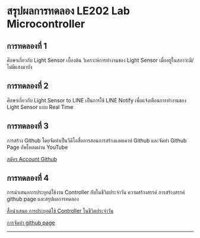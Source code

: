 # สรุปผลการทดลอง LE202 Lab Microcontroller

## การทดลองที่ 1
ศึกษาเกี่ยวกับ Light Sensor เบื้องต้น วิเคราะห์การทำงานของ Light Sensor เมื่ออยู่ในสภาวะมี/ไม่มีแสงมาบัง

## การทดลองที่ 2
ศึกษาเกี่ยวกับ Light Sensor to LINE เป็นการใช้ LINE Notify เพื่อแจ้งเตือนการทำงานของ Light Sensor แบบ Real Time  

## การทดลองที่ 3
การสร้าง Github โดยจัดทำเป็นวีดีโอสื่อการสอนการสร้างแอคเคาท์ Github และจัดทำ Github Page อัพโหลดผ่าน YouTube

[สมัคร Account Github](https://www.youtube.com/watch?v=8VgdmDZhwt8)

## การทดลองที่ 4
การนำเสนอการประยุกต์ใช้งาน Controller กับในชีวิตประจำวัน ความสร้างสรรค์ การสร้างสรรค์ github page และสรุปผลการทดลอง

[สื่อนำเสนอ การประยุกต์ใช้ Controller ในชีวิตประจำวัน](https://drive.google.com/file/d/1SVNO-aB573iIQKzqH7wj3QW5QUwKH-_Y/view?usp=sharing)

[การจัดทำ github page](https://patiphan247.github.io/Lab/)

-------------
